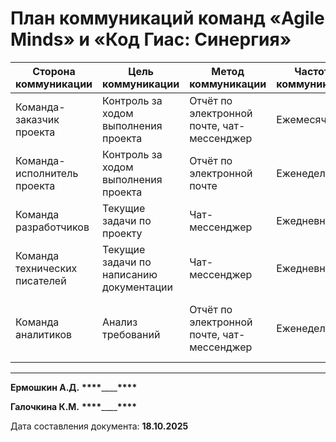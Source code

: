 # План коммуникаций команд «Agile Minds» и «Код Гиас: Синергия»

| Сторона коммуникации          | Цель коммуникации                        | Метод коммуникации                         | Частота коммуникации | Ответственный                                          | Контакты                                   |
| ----------------------------- | ---------------------------------------- | ------------------------------------------ | -------------------- | ------------------------------------------------------ | ------------------------------------------ |
| Команда-заказчик проекта      | Контроль за ходом выполнения проекта     | Отчёт по электронной почте, чат-мессенджер | Ежемесячно           | Ермошкин А. Д. (Руководитель команды заказчиков)       | @shifdis adermoshkin@edu.hse.ru            |
| Команда-исполнитель проекта   | Контроль за ходом выполнения проекта     | Отчёт по электронной почте                 | Еженедельно          | Галочкина К. М. (Руководитель команды исполнителей)    | @Ksenia_Galochkina kmgalochkina@edu.hse.ru |
| Команда разработчиков         | Текущие задачи по проекту                | Чат-мессенджер                             | Ежедневно            | Андрусевич Р. Д. (Тимлид)                              | @RomanAndr                                 |
| Команда технических писателей | Текущие задачи по написанию документации | Чат-мессенджер                             | Ежедневно            | Положенко В. Д. (Главный технический писатель)         | @Lunkez                                    |
| Команда аналитиков            | Анализ требований                        | Отчёт по электронной почте, чат-мессенджер | Еженедельно          | Тартышев Н. Г. (Главный аналитик команды исполнителей) | @niktart ngtartyshev@edu.hse.ru            |

---

**Ермошкин А.Д.** ****\*\*\*\*****\_\_\_\_****\*\*\*\*****

**Галочкина К.М.** ****\*\*\*\*****\_\_\_\_****\*\*\*\*****

Дата составления документа: **18.10.2025**
